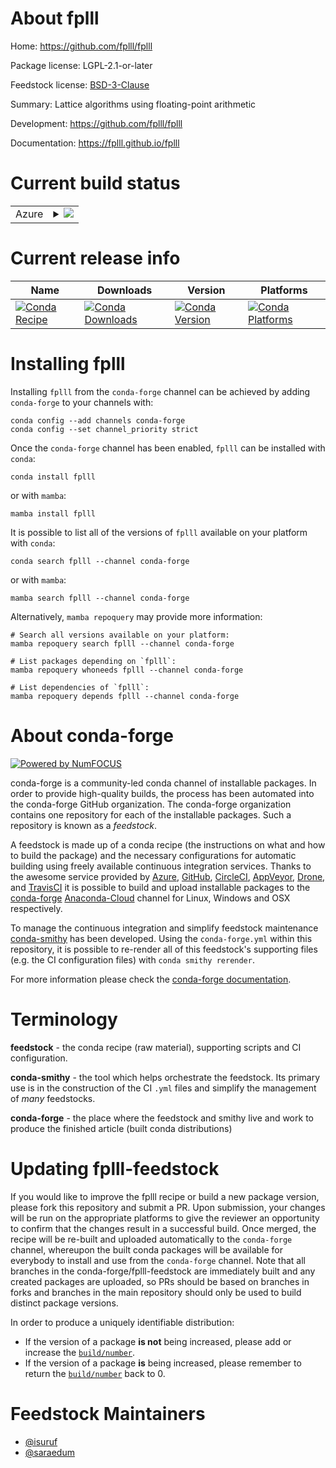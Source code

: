 About fplll
===========

Home: https://github.com/fplll/fplll

Package license: LGPL-2.1-or-later

Feedstock license: [BSD-3-Clause](https://github.com/conda-forge/fplll-feedstock/blob/main/LICENSE.txt)

Summary: Lattice algorithms using floating-point arithmetic

Development: https://github.com/fplll/fplll

Documentation: https://fplll.github.io/fplll

Current build status
====================


<table>
    
  <tr>
    <td>Azure</td>
    <td>
      <details>
        <summary>
          <a href="https://dev.azure.com/conda-forge/feedstock-builds/_build/latest?definitionId=328&branchName=main">
            <img src="https://dev.azure.com/conda-forge/feedstock-builds/_apis/build/status/fplll-feedstock?branchName=main">
          </a>
        </summary>
        <table>
          <thead><tr><th>Variant</th><th>Status</th></tr></thead>
          <tbody><tr>
              <td>linux_64</td>
              <td>
                <a href="https://dev.azure.com/conda-forge/feedstock-builds/_build/latest?definitionId=328&branchName=main">
                  <img src="https://dev.azure.com/conda-forge/feedstock-builds/_apis/build/status/fplll-feedstock?branchName=main&jobName=linux&configuration=linux%20linux_64_" alt="variant">
                </a>
              </td>
            </tr><tr>
              <td>linux_aarch64</td>
              <td>
                <a href="https://dev.azure.com/conda-forge/feedstock-builds/_build/latest?definitionId=328&branchName=main">
                  <img src="https://dev.azure.com/conda-forge/feedstock-builds/_apis/build/status/fplll-feedstock?branchName=main&jobName=linux&configuration=linux%20linux_aarch64_" alt="variant">
                </a>
              </td>
            </tr><tr>
              <td>linux_ppc64le</td>
              <td>
                <a href="https://dev.azure.com/conda-forge/feedstock-builds/_build/latest?definitionId=328&branchName=main">
                  <img src="https://dev.azure.com/conda-forge/feedstock-builds/_apis/build/status/fplll-feedstock?branchName=main&jobName=linux&configuration=linux%20linux_ppc64le_" alt="variant">
                </a>
              </td>
            </tr><tr>
              <td>osx_64</td>
              <td>
                <a href="https://dev.azure.com/conda-forge/feedstock-builds/_build/latest?definitionId=328&branchName=main">
                  <img src="https://dev.azure.com/conda-forge/feedstock-builds/_apis/build/status/fplll-feedstock?branchName=main&jobName=osx&configuration=osx%20osx_64_" alt="variant">
                </a>
              </td>
            </tr><tr>
              <td>osx_arm64</td>
              <td>
                <a href="https://dev.azure.com/conda-forge/feedstock-builds/_build/latest?definitionId=328&branchName=main">
                  <img src="https://dev.azure.com/conda-forge/feedstock-builds/_apis/build/status/fplll-feedstock?branchName=main&jobName=osx&configuration=osx%20osx_arm64_" alt="variant">
                </a>
              </td>
            </tr>
          </tbody>
        </table>
      </details>
    </td>
  </tr>
</table>

Current release info
====================

| Name | Downloads | Version | Platforms |
| --- | --- | --- | --- |
| [![Conda Recipe](https://img.shields.io/badge/recipe-fplll-green.svg)](https://anaconda.org/conda-forge/fplll) | [![Conda Downloads](https://img.shields.io/conda/dn/conda-forge/fplll.svg)](https://anaconda.org/conda-forge/fplll) | [![Conda Version](https://img.shields.io/conda/vn/conda-forge/fplll.svg)](https://anaconda.org/conda-forge/fplll) | [![Conda Platforms](https://img.shields.io/conda/pn/conda-forge/fplll.svg)](https://anaconda.org/conda-forge/fplll) |

Installing fplll
================

Installing `fplll` from the `conda-forge` channel can be achieved by adding `conda-forge` to your channels with:

```
conda config --add channels conda-forge
conda config --set channel_priority strict
```

Once the `conda-forge` channel has been enabled, `fplll` can be installed with `conda`:

```
conda install fplll
```

or with `mamba`:

```
mamba install fplll
```

It is possible to list all of the versions of `fplll` available on your platform with `conda`:

```
conda search fplll --channel conda-forge
```

or with `mamba`:

```
mamba search fplll --channel conda-forge
```

Alternatively, `mamba repoquery` may provide more information:

```
# Search all versions available on your platform:
mamba repoquery search fplll --channel conda-forge

# List packages depending on `fplll`:
mamba repoquery whoneeds fplll --channel conda-forge

# List dependencies of `fplll`:
mamba repoquery depends fplll --channel conda-forge
```


About conda-forge
=================

[![Powered by
NumFOCUS](https://img.shields.io/badge/powered%20by-NumFOCUS-orange.svg?style=flat&colorA=E1523D&colorB=007D8A)](https://numfocus.org)

conda-forge is a community-led conda channel of installable packages.
In order to provide high-quality builds, the process has been automated into the
conda-forge GitHub organization. The conda-forge organization contains one repository
for each of the installable packages. Such a repository is known as a *feedstock*.

A feedstock is made up of a conda recipe (the instructions on what and how to build
the package) and the necessary configurations for automatic building using freely
available continuous integration services. Thanks to the awesome service provided by
[Azure](https://azure.microsoft.com/en-us/services/devops/), [GitHub](https://github.com/),
[CircleCI](https://circleci.com/), [AppVeyor](https://www.appveyor.com/),
[Drone](https://cloud.drone.io/welcome), and [TravisCI](https://travis-ci.com/)
it is possible to build and upload installable packages to the
[conda-forge](https://anaconda.org/conda-forge) [Anaconda-Cloud](https://anaconda.org/)
channel for Linux, Windows and OSX respectively.

To manage the continuous integration and simplify feedstock maintenance
[conda-smithy](https://github.com/conda-forge/conda-smithy) has been developed.
Using the ``conda-forge.yml`` within this repository, it is possible to re-render all of
this feedstock's supporting files (e.g. the CI configuration files) with ``conda smithy rerender``.

For more information please check the [conda-forge documentation](https://conda-forge.org/docs/).

Terminology
===========

**feedstock** - the conda recipe (raw material), supporting scripts and CI configuration.

**conda-smithy** - the tool which helps orchestrate the feedstock.
                   Its primary use is in the construction of the CI ``.yml`` files
                   and simplify the management of *many* feedstocks.

**conda-forge** - the place where the feedstock and smithy live and work to
                  produce the finished article (built conda distributions)


Updating fplll-feedstock
========================

If you would like to improve the fplll recipe or build a new
package version, please fork this repository and submit a PR. Upon submission,
your changes will be run on the appropriate platforms to give the reviewer an
opportunity to confirm that the changes result in a successful build. Once
merged, the recipe will be re-built and uploaded automatically to the
`conda-forge` channel, whereupon the built conda packages will be available for
everybody to install and use from the `conda-forge` channel.
Note that all branches in the conda-forge/fplll-feedstock are
immediately built and any created packages are uploaded, so PRs should be based
on branches in forks and branches in the main repository should only be used to
build distinct package versions.

In order to produce a uniquely identifiable distribution:
 * If the version of a package **is not** being increased, please add or increase
   the [``build/number``](https://docs.conda.io/projects/conda-build/en/latest/resources/define-metadata.html#build-number-and-string).
 * If the version of a package **is** being increased, please remember to return
   the [``build/number``](https://docs.conda.io/projects/conda-build/en/latest/resources/define-metadata.html#build-number-and-string)
   back to 0.

Feedstock Maintainers
=====================

* [@isuruf](https://github.com/isuruf/)
* [@saraedum](https://github.com/saraedum/)

